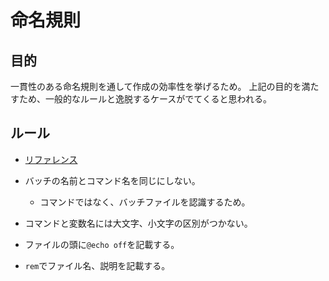 # 命名規則

## 目的

一貫性のある命名規則を通して作成の効率性を挙げるため。
上記の目的を満たすため、一般的なルールと逸脱するケースがでてくると思われる。

## ルール

- [リファレンス](https://docs.microsoft.com/en-us/windows-server/administration/windows-commands/windows-commands)

- バッチの名前とコマンド名を同じにしない。

  - コマンドではなく、バッチファイルを認識するため。

- コマンドと変数名には大文字、小文字の区別がつかない。
- ファイルの頭に`@echo off`を記載する。
- `rem`でファイル名、説明を記載する。
